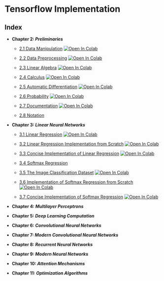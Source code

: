 # Tensorflow Implementation 

## Index
* **Chapter 2: _Preliminaries_**
  * [2.1 Data Manipulation](chapter_02_preliminaries/2.1_Data_Manipulation.ipynb) [![Open In Colab](https://colab.research.google.com/assets/colab-badge.svg)](https://colab.research.google.com/github/developer-student-club-thapar/d2l-study-group/blob/master/tensorflow/chapter_02_preliminaries/2.1_Data_Manipulation.ipynb)

  * [2.2 Data Preprocessing](chapter_02_preliminaries/2.2_Data_Preprocessing.ipynb) [![Open In Colab](https://colab.research.google.com/assets/colab-badge.svg)](https://colab.research.google.com/github/developer-student-club-thapar/d2l-study-group/blob/master/tensorflow/chapter_02_preliminaries/2.2_Data_Preprocessing.ipynb)

  * [2.3 Linear Algebra](chapter_02_preliminaries/2.3_Linear_Algebra.ipynb) [![Open In Colab](https://colab.research.google.com/assets/colab-badge.svg)](https://colab.research.google.com/github/developer-student-club-thapar/d2l-study-group/blob/master/tensorflow/chapter_02_preliminaries/2.3_Linear_Algebra.ipynb)

  * [2.4 Calculus](chapter_02_preliminaries/2.4_Calculus.ipynb) [![Open In Colab](https://colab.research.google.com/assets/colab-badge.svg)](https://colab.research.google.com/github/developer-student-club-thapar/d2l-study-group/blob/master/tensorflow/chapter_02_preliminaries/2.4_Calculus.ipynb)

  * [2.5 Automatic Differentiation](tensorflow/chapter_02_preliminaries/2.5_Automatic_Differentiation.ipynb) [![Open In Colab](https://colab.research.google.com/assets/colab-badge.svg)](https://colab.research.google.com/github/developer-student-club-thapar/d2l-study-group/blob/master/tensorflow/chapter_02_preliminaries/2.5_Automatic_Differentiation.ipynb)

  * [2.6 Probability](chapter_02_preliminaries/2.6_Probability.ipynb) [![Open In Colab](https://colab.research.google.com/assets/colab-badge.svg)](https://colab.research.google.com/github/developer-student-club-thapar/d2l-study-group/blob/master/tensorflow/chapter_02_preliminaries/2.6_Probability.ipynb)

  * [2.7 Documentation](chapter_02_preliminaries/2.7_Documentation.ipynb) [![Open In Colab](https://colab.research.google.com/assets/colab-badge.svg)](https://colab.research.google.com/github/developer-student-club-thapar/d2l-study-group/blob/master/tensorflow/chapter_02_preliminaries/2.7_Documentation.ipynb)

  * [2.8 Notation](chapter_02_preliminaries/notation.md)

* **Chapter 3: _Linear Neural Networks_**
  * [3.1 Linear Regression](/chapter_03_linear_networks/3.1_Linear_Regression.ipynb) [![Open In Colab](https://colab.research.google.com/assets/colab-badge.svg)](https://colab.research.google.com/github/developer-student-club-thapar/d2l-study-group/blob/master/tensorflow/chapter_03_linear_networks/3.1_Linear_Regression.ipynb)

  * [3.2 Linear Regression Implementation from Scratch](/chapter_03_linear_networks/3.2_Linear_Regression_Implementation_from_Scratch.ipynb) [![Open In Colab](https://colab.research.google.com/assets/colab-badge.svg)](https://colab.research.google.com/github/developer-student-club-thapar/d2l-study-group/blob/master/tensorflow/chapter_03_linear_networks/3.2_Linear_Regression_Implementation_from_Scratch.ipynb)

  * [3.3 Concise Implementation of Linear Regression](/chapter_03_linear_networks/3.3_Concise_Implementation_of_Linear_Regression.ipynb) [![Open In Colab](https://colab.research.google.com/assets/colab-badge.svg)](https://colab.research.google.com/github/developer-student-club-thapar/d2l-study-group/blob/master/tensorflow/chapter_03_linear_networks/3.3_Concise_Implementation_of_Linear_Regression.ipynb)

  * [3.4 Softmax Regression](/chapter_03_linear_networks/3.4_Softmax_Regression.ipynb)

  * [3.5 The Image Classification Dataset](/chapter_03_linear_networks/3.5_The_Image_Classification_Dataset.ipynb) [![Open In Colab](https://colab.research.google.com/assets/colab-badge.svg)](https://colab.research.google.com/github/developer-student-club-thapar/d2l-study-group/blob/master/tensorflow/chapter_03_linear_networks/3.5_The_Image_Classification_Dataset.ipynb)

  * [3.6 Implementation of Softmax Regression from Scratch](/chapter_03_linear_networks/3.6_Implementation_of_Softmax_Regression_from_Scratch.ipynb) [![Open In Colab](https://colab.research.google.com/assets/colab-badge.svg)](https://colab.research.google.com/github/developer-student-club-thapar/d2l-study-group/blob/master/tensorflow/chapter_03_linear_networks/3.6_Implementation_of_Softmax_Regression_from_Scratch.ipynb)

  * [3.7 Concise Implementation of Softmax Regression](/chapter_03_linear_networks/3.7_Concise_Implementation_of_Softmax_Regression.ipynb) [![Open In Colab](https://colab.research.google.com/assets/colab-badge.svg)](https://colab.research.google.com/github/developer-student-club-thapar/d2l-study-group/blob/master/tensorflow/chapter_03_linear_networks/3.7_Concise_Implementation_of_Softmax_Regression.ipynb)

* **Chapter 4: _Multilayer Perceptrons_**

* **Chapter 5: _Deep Learning Computation_**
* **Chapter 6: _Convolutional Neural Networks_**
* **Chapter 7: _Modern Convolutional Neural Networks_**
* **Chapter 8: _Recurrent Neural Networks_**
* **Chapter 9: _Modern Neural Networks_**
* **Chapter 10: _Attention Mechanisms_**
* **Chapter 11: _Optimization Algorithms_**
